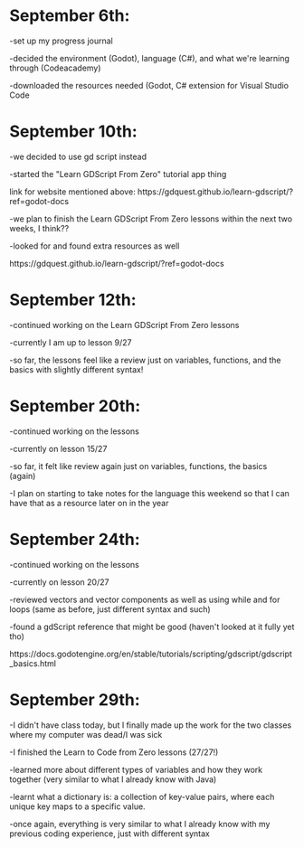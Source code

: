 <h1>September 6th:</h1>
<p>-set up my progress journal</p>
<p>-decided the environment (Godot), language (C#), and what we're learning through (Codeacademy)</p>
<p>-downloaded the resources needed (Godot, C# extension for Visual Studio Code</p>

<h1>September 10th:</h1>
<p>-we decided to use gd script instead</p>
<p>-started the "Learn GDScript From Zero" tutorial app thing</p>
<p>link for website mentioned above: https://gdquest.github.io/learn-gdscript/?ref=godot-docs</p>
<p>-we plan to finish the Learn GDScript From Zero lessons within the next two weeks, I think??</p>
<p>-looked for and found extra resources as well</p>
<p>https://gdquest.github.io/learn-gdscript/?ref=godot-docs</p>

<h1>September 12th:</h1>
<p>-continued working on the Learn GDScript From Zero lessons</p>
<p>-currently I am up to lesson 9/27</p>
<p>-so far, the lessons feel like a review just on variables, functions, and the basics with slightly different syntax!</p>

<h1>September 20th:</h1>
<p>-continued working on the lessons</p>
<p>-currently on lesson 15/27 </p>
<p>-so far, it felt like review again just on variables, functions, the basics (again) </p>
<p>-I plan on starting to take notes for the language this weekend so that I can have that as a resource later on in the year</p>

<h1>September 24th:</h1>
<p>-continued working on the lessons</p>
<p>-currently on lesson 20/27</p>
<p>-reviewed vectors and vector components as well as using while and for loops (same as before, just different syntax and such)</p>
<p>-found a gdScript reference that might be good (haven't looked at it fully yet tho)</p>
<p>https://docs.godotengine.org/en/stable/tutorials/scripting/gdscript/gdscript_basics.html</p>

<h1>September 29th:</h1>
<p>-I didn't have class today, but I finally made up the work for the two classes where my computer was dead/I was sick</p>
<p>-I finished the Learn to Code from Zero lessons (27/27!)</p>
<p>-learned more about different types of variables and how they work together (very similar to what I already know with Java) </p>
<p>-learnt what a dictionary is: a collection of key-value pairs, where each unique key maps to a specific value.</p>
<p>-once again, everything is very similar to what I already know with my previous coding experience, just with different syntax</p>
